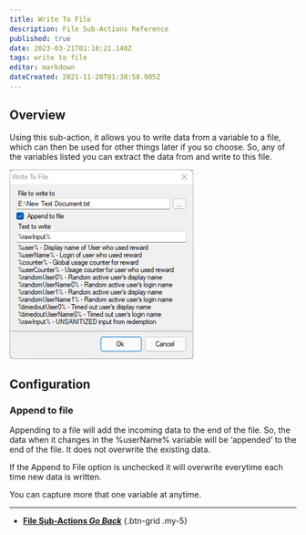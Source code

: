 ```yaml
---
title: Write To File
description: File Sub-Actions Reference
published: true
date: 2023-03-21T01:18:21.140Z
tags: write to file
editor: markdown
dateCreated: 2021-11-20T01:38:58.905Z
---
```


## Overview
Using this sub-action, it allows you to write data from a variable to a file, which can then be used for other things later if you so choose. So, any of the variables listed you can extract the data from and write to this file.

![write_to_file.png](/write_to_file.png)

## Configuration
### Append to file 
Appending to a file will add the incoming data to the end of the file. So, the data when it changes in the %userName% variable will be ‘appended’ to the end of the file. It does not overwrite the existing data. 

If the Append to File option is unchecked it will overwrite everytime each time new data is written.

You can capture more that one variable at anytime.

---

- [<i class="mdi mdi-chevron-left"></i> **File Sub-Actions *Go Back***](/Sub-Actions/File)
{.btn-grid .my-5}